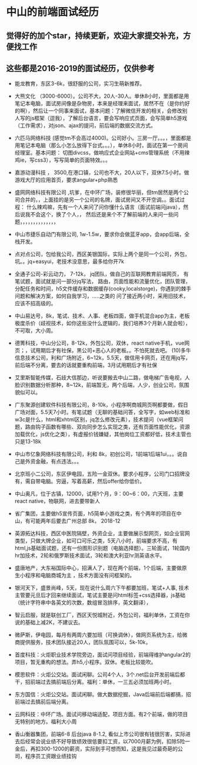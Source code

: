 # 中山的前端面试经历
## 觉得好的加个star，持续更新，欢迎大家提交补充，方便找工作
## 这些都是2016-2019的面试经历，仅供参考

- 能龙教育，东区3-6k，很舒服的公司，实习生萌新推荐。

- 大熊文化  （3000-6000）。公司不大，20人-30人。单休8小时，里面都是用笔记本电脑，面试房间像是杂物房，本来是经理来面试，居然不在（是你约好的啊），然后让一个同事来面试，基本问题：了解微信开发的相关，会修改别人写的js框架（逗我），了解后台语言，要会写响应式页面，会写简单h5游戏（工作需求），对json、ajax的提问，前后端的数据交流方式。

- 六匹马网络科技  (感觉tm不会高过4000)。公司好小。三房一厅。。。，里面都是用笔记本电脑（那么小怎么放得下台式。。。），单休8小时，面试在第一个房间经理室。基本问题： 切图divcss，做响应式企业网站+cms管理系统（不用辣鸡ie，写css3），写写简单的页面特效。。。

- 嘉游动漫科技 ， 3500,在港口镇，公司也不大，20人以下，双休7.5小时。做游戏大厅的应用首页，要求angular+php熟悉

- 盛网网络科技有限公司 ,坑爹，在中环广场，装修很华丽，但tm居然是两个公司合并的，，上面挂的是另一个公司的名牌，面试房间又不开空调。。面试过程： 什么辣鸡嘛，先有一个人来问了问你懂什么语言（面试前端问java），然后说我不会这个，换了个人，， 然后还是来个不了解前端的人来问一些问题，，，，，，，，，，，，，，

- 中山市捷乐自动门有限公司, 1w-1.5w，要求你会做蓝牙app，会app后端，全栈开发。

- 点对点公司，包给我公司，西区美银国际，实际上两个是同一个公司，外包，坑。。jq+easyui，老技术没意思，最多给你开7k

- 全通子公司-彩云动力， 7-12k， jq团队，做自己的互联网教育前端网页， 有笔试题，面试就是问一部分jq写法， 路由，页面性能和流量优化，团队管理，分配任务和时间，h5文件缓存和数据缓存(cooky,localstorge)，你遇到的棘手问题和解决方案，如何自我学习，.....之类的 问了接近两小时，采用旧技术，应该不招高级的。

- 中山易达号，8k，笔试、技术、人事、老板四面，做手机混合app为主，老板极度杀价（歧视技术，如你这些没什么逻辑的，我们培养3个月新人就会啦），不可取，大小周。
- 德箐科技，中山分公司，8-12k，外包公司，双休，react native手机，vue网页；，试用期后才有社保，黑公司+恶心人的老板。。不怕死就去吧。
(10)多牛信息技术公司，利和广场附近，6~12k，5.5天，做信用卡网页，还在用jq写，前后端不分离，要去的话就要重构前端，3月试用期后才有社保

- 艾里斯智能传媒，石歧大信那边，听说要搬去中山二路，做电梯广告电视，人脸识别数据分析那种，8~12k，前端暂无，两个后端，人少，创业公司，氛围貌似可以。

- 广东聚源创建软件科技有限公司，8-10k，小程序啊商城网页啊都要做，假日广场对面，5.5天7小时。有笔试题（无聊的基础问答，全写字，如web标准和w3c是什么，html和xhtml区别，jq怎么修改元素），技术提问（vue框架问题，路由钩子函数有哪些、双向同步怎么实现之类，还有页面性能优化，资源加载优化，js优化之类），有虚报价钱嫌疑，其他岗位工资都好低，技术主管也只是13-18k

- 中山市亿象网络科技有限公司，利和 8k，初创公司，1前端1后端1ui，。。说自己是外资金融，有点违法。。。

- 北京班小二公司，东区伊电园，五险一金双休。要求小程序，公司门口招牌没有，需自带电脑。穷逼，写着高薪，然后offer给你低价。

- 中山奥凡，位于古镇，12000，试用1个月，9：00~6：00，六天班，主要react native，物联网，进去要带新人

- 省广集团，主要做h5宣传页面，h5简单小游戏之类，有个两年的项目在中山，有可能两年后要去广州总部 8k， 2018-12

- 英源拓达科技，西区中医院隔壁，外资企业，主要做展示型网页，如企业官网类型，只做大牌企业，如可口可乐之类，5天八小时，前端要求不高，有html,js基础面试题，还有一份图形识别题（电脑选择题）。三轮面试，1轮国内hr加技术，2轮和俄罗斯技术面试，3轮和澳大利亚hr测英语水平。

- 盛唐地产，大东裕国际中心，招满人了，现在两个前端，1个后端，主要做原生小程序和电脑商城为主 ，技术方面没有问框架的。

- 银河天下，盛景尚峰，5天，现在说什么周六下午都要加班，笔试+人事, 技术主管要元旦后才回来继续面试，笔试主要是问html标签+css选择器，js基础（统计字符串中各英文的次数，数组冒泡排序，英文翻译），

- 智云启服，就是联创工厂，西区天悦城附近，外包公司，福利单休，工资在你说的基础上减2K，不建议去。

- 微萨斯，伊电园，每月有两周六要加班（可换调休），做网页系统为主，给微商提供服务，技术团队接近20人，团队氛围可以，5k-10k，

- 首度科技：火炬职业技术学院旁边，面试问项目经验，前端得维护angular2的项目，暂无重构的想法。弄h5,小程序。双休。老板比较能吹。

- 模思软件：火炬公交站。面试闲聊。公司4个人，3个.net后台开发前端后都干，招前端过去搞前端后分离。福利：单休，一三五必须加班两小时。

- 东方国信：火炬公交站。面试闲聊。做大数据挖掘，Java后端前后端都搞，招前端过去搞前后端分离。

- 云网科技：中环广场。面试问移动端适配，项目方面。有2个前端，做的项目无特别的地方。福利大小周

- 香山衡器集团，前端6-8  后台java 8-1.2, 看似上市公司很有钱很厉害，实际进去后经常会说业绩不好导致绩效很低要扣工资，以7000月薪为例，扣除5险一金后，再扣300-1200的薪资，实际到手可想而知，这是我见过最奇葩的公司，程序员工资跟业绩挂钩



